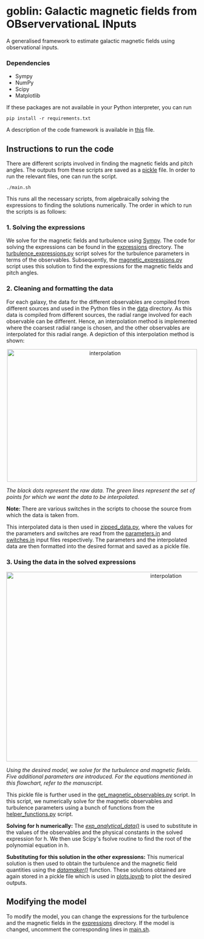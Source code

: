 # goblin: Galactic magnetic fields from OBservervationaL INputs
A generalised framework to estimate galactic magnetic fields using observational inputs.

### Dependencies
* Sympy
* NumPy
* Scipy
* Matplotlib

If these packages are not available in your Python interpreter, you can run
```
pip install -r requirements.txt
```
A description of the code framework is available in [this](framework.md) file.
## Instructions to run the code
There are different scripts involved in finding the magnetic fields and pitch angles. The outputs from these scripts are saved as a [pickle](https://docs.python.org/3/library/pickle.html) file. In order to run the relevant files, one can run the script.
```
./main.sh
```
This runs all the necessary scripts, from algebraically solving the expressions to finding the solutions numerically. The order in which to run the scripts is as follows:
### 1. Solving the expressions

We solve for the magnetic fields and turbulence using [Sympy](https://www.sympy.org/en/index.html). The code for solving the expressions can be found in the [expressions](expressions) directory. The [turbulence_expressions.py](expressions/turbulence_expressions.py) script solves for the turbulence parameters in terms of the observables. Subsequently, the [magnetic_expressions.py](expressions/magnetic_expressions.py) script uses this solution to find the expressions for the magnetic fields and pitch angles.

### 2. Cleaning and formatting the data
For each galaxy, the data for the different observables are compiled from different sources and used in the Python files in the [data](data) directory. As this data is compiled from different sources, the radial range involved for each observable can be different. Hence, an interpolation method is implemented where the coarsest radial range is chosen, and the other observables are interpolated for this radial range. A depiction of this interpolation method is shown:
<p align="center">
<img src = "https://github.com/Rnazx/MSc.-Thesis/assets/42196798/edec171d-9f47-4877-b9ec-7e1c19892d9c" width ="500" height = "350" alt = "interpolation" />

<em align="center">The black dots represent the raw data. The green lines represent the set of points for which we want the data to be interpolated.</em>
</p>

**Note:** There are various switches in the scripts to choose the source from which the data is taken from.

This interpolated data is then used in [zipped_data.py](zipped_data.py), where the values for the parameters and switches are read from the [parameters.in](parameters.in) and [switches.in](switches.in) input files respectively. The parameters and the interpolated data are then formatted into the desired format and saved as a pickle file.

### 3. Using the data in the solved expressions
<p align="center">
<img src = "https://github.com/Rnazx/goblin/assets/42196798/800f3048-82c3-46b5-8927-526da900423d" width ="825" height = "500" alt = "interpolation" />

<em align="center">Using the desired model, we solve for the turbulence and magnetic fields. Five additional parameters are introduced. For the equations mentioned in this flowchart, refer to the manuscript.</em>
</p>

This pickle file is further used in the [get_magnetic_observables.py](get_magnetic_observables.py) script. In this script, we numerically solve for the magnetic observables and turbulence parameters using a bunch of functions from the [helper_functions.py](helper_functions.py) script.

**Solving for h numerically:** The [_exp_analytical_data()_](helper_functions.py#L82) is used to substitute in the values of the observables and the physical constants in the solved expression for h. We then use Scipy's fsolve routine to find the root of the polynomial equation in h. 

**Substituting for this solution in the other expressions:** This numerical solution is then used to obtain the turbulence and the magnetic field quantities using the [_datamaker()_](helper_functions.py#L94) function.
These solutions obtained are again stored in a pickle file which is used in [plots.ipynb](plots.ipynb) to plot the desired outputs.

## Modifying the model
To modify the model, you can change the expressions for the turbulence and the magnetic fields in the [expressions](/expressions) directory. If the model is changed, uncomment the corresponding lines in [main.sh](main.sh).



